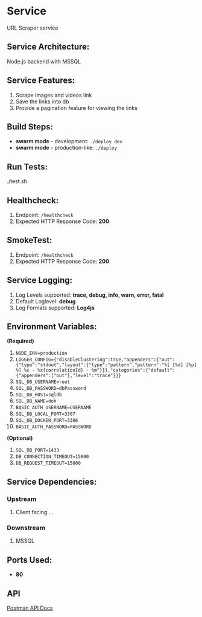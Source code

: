 # Service
URL Scraper service

## Service Architecture:
Node.js backend with MSSQL

## Service Features:
1.  Scrape images and videos link
2.  Save the links into db
3.  Provide a pagination feature for viewing the links

## Build Steps:
* **swarm mode** - development: `./deploy dev`
* **swarm mode** - production-like: `./deploy`

## Run Tests:
./test.sh

## Healthcheck:

1.  Endpoint: `/healthcheck`
2.  Expected HTTP Response Code: **200**

## SmokeTest:
1.  Endpoint: `/healthcheck`
2.  Expected HTTP Response Code: **200**

## Service Logging:

1.  Log Levels supported: **trace, debug, info, warn, error, fatal**
2.  Default Loglevel: **debug**
3.  Log Formats supported: **Log4js**

## Environment Variables:

**(Required)**
1. `NODE_ENV=production` 
2. `LOGGER_CONFIG={"disableClustering":true,"appenders":{"out":{"type":"stdout","layout":{"type":"pattern","pattern":"%[ [%d] [%p] %] %c - %x{correlationId} - %m"}}},"categories":{"default":{"appenders":["out"],"level":"trace"}}}`
3. `SQL_DB_USERNAME=root`
4. `SQL_DB_PASSWORD=dbPassword`
5. `SQL_DB_HOST=sqldb`
6. `SQL_DB_NAME=doh`
7. `BASIC_AUTH_USERNAME=USERNAME`
8. `SQL_DB_LOCAL_PORT=3307`
9. `SQL_DB_DOCKER_PORT=3306`
8. `BASIC_AUTH_PASSWORD=PASSWORD`

**(Optional)**
1. `SQL_DB_PORT=1433`
2. `DB_CONNECTION_TIMEOUT=15000`
3. `DB_REQUEST_TIMEOUT=15000`

## Service Dependencies:
### Upstream
1. Client facing ...

### Downstream
1. MSSQL

## Ports Used:
* **80**

## API
[Postman API Docs]()
